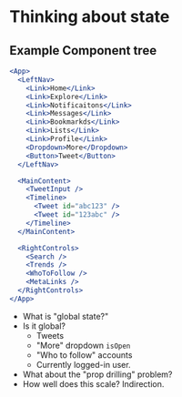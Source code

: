 # Thinking about state

## Example Component tree

```jsx
<App>
  <LeftNav>
    <Link>Home</Link>
    <Link>Explore</Link>
    <Link>Notificaitons</Link>
    <Link>Messages</Link>
    <Link>Bookmarkds</Link>
    <Link>Lists</Link>
    <Link>Profile</Link>
    <Dropdown>More</Dropdown>
    <Button>Tweet</Button>
  </LeftNav>

  <MainContent>
    <TweetInput />
    <Timeline>
      <Tweet id="abc123" />
      <Tweet id="123abc" />
    </Timeline>
  </MainContent>

  <RightControls>
    <Search />
    <Trends />
    <WhoToFollow />
    <MetaLinks />
  </RightControls>
</App>
```

- What is "global state?"
- Is it global?
  - Tweets
  - "More" dropdown `isOpen`
  - "Who to follow" accounts
  - Currently logged-in user.
- What about the "prop drilling" problem?
- How well does this scale? Indirection.
